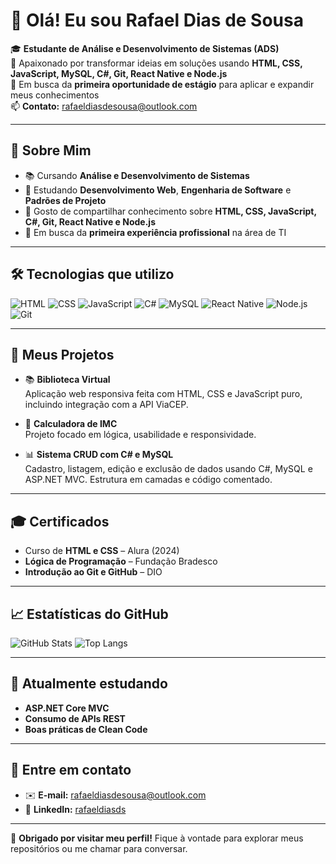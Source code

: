 # 👋 Olá! Eu sou Rafael Dias de Sousa

🎓 **Estudante de Análise e Desenvolvimento de Sistemas (ADS)**  
🌱 Apaixonado por transformar ideias em soluções usando **HTML, CSS, JavaScript, MySQL, C#, Git, React Native e Node.js**  
💼 Em busca da **primeira oportunidade de estágio** para aplicar e expandir meus conhecimentos  
📫 **Contato:** rafaeldiasdesousa@outlook.com

---

## 🚀 Sobre Mim

- 📚 Cursando **Análise e Desenvolvimento de Sistemas**
- 🌱 Estudando **Desenvolvimento Web**, **Engenharia de Software** e **Padrões de Projeto**
- 💬 Gosto de compartilhar conhecimento sobre **HTML, CSS, JavaScript, C#, Git, React Native e Node.js**
- 💼 Em busca da **primeira experiência profissional** na área de TI

---

## 🛠️ Tecnologias que utilizo

![HTML](https://img.shields.io/badge/HTML5-%23E34F26?style=flat-square&logo=html5&logoColor=white)
![CSS](https://img.shields.io/badge/CSS3-%231572B6?style=flat-square&logo=css3&logoColor=white)
![JavaScript](https://img.shields.io/badge/JavaScript-%23F7DF1E?style=flat-square&logo=javascript&logoColor=black)
![C#](https://img.shields.io/badge/C%23-%23239120?style=flat-square&logo=c-sharp&logoColor=white)
![MySQL](https://img.shields.io/badge/MySQL-%234479A1?style=flat-square&logo=mysql&logoColor=white)
![React Native](https://img.shields.io/badge/React_Native-%2320232A?style=flat-square&logo=react&logoColor=61DAFB)
![Node.js](https://img.shields.io/badge/Node.js-%23339933?style=flat-square&logo=nodedotjs&logoColor=white)
![Git](https://img.shields.io/badge/Git-%23F05032?style=flat-square&logo=git&logoColor=white)

---

## 📂 Meus Projetos

- 📚 **Biblioteca Virtual**  
  Aplicação web responsiva feita com HTML, CSS e JavaScript puro, incluindo integração com a API ViaCEP.

- 🧮 **Calculadora de IMC**  
  Projeto focado em lógica, usabilidade e responsividade.

- 📊 **Sistema CRUD com C# e MySQL**  
  Cadastro, listagem, edição e exclusão de dados usando C#, MySQL e ASP.NET MVC. Estrutura em camadas e código comentado.

---

## 🎓 Certificados

- Curso de **HTML e CSS** – Alura (2024)
- **Lógica de Programação** – Fundação Bradesco
- **Introdução ao Git e GitHub** – DIO

---

## 📈 Estatísticas do GitHub

![GitHub Stats](https://github-readme-stats.vercel.app/api?username=rafaeldiasds&show_icons=true&theme=radical)
![Top Langs](https://github-readme-stats.vercel.app/api/top-langs/?username=rafaeldiasds&layout=compact&theme=radical)

---

## 📅 Atualmente estudando

- **ASP.NET Core MVC**
- **Consumo de APIs REST**
- **Boas práticas de Clean Code**

---

## 📧 Entre em contato

- ✉️ **E-mail:** rafaeldiasdesousa@outlook.com
- 💼 **LinkedIn:** [rafaeldiasds](https://www.linkedin.com/in/rafaeldiasds)

---

🌟 **Obrigado por visitar meu perfil!** Fique à vontade para explorar meus repositórios ou me chamar para conversar.
